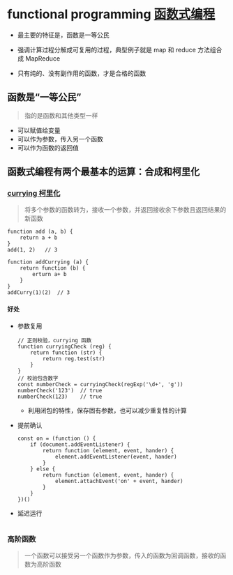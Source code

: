 # functional programming [函数式编程](http://www.ruanyifeng.com/blog/2017/02/fp-tutorial.html)

* 最主要的特征是，函数是一等公民

* 强调计算过程分解成可复用的过程，典型例子就是 map 和 reduce 方法组合成 MapReduce

* 只有纯的、没有副作用的函数，才是合格的函数


## 函数是“一等公民”

> 指的是函数和其他类型一样

* 可以赋值给变量
* 可以作为参数，传入另一个函数
* 可以作为函数的返回值

## 函数式编程有两个最基本的运算：合成和柯里化



### [currying 柯里化](https://www.jianshu.com/p/2975c25e4d71)

>  将多个参数的函数转为，接收一个参数，并返回接收余下参数且返回结果的新函数

~~~
function add (a, b) {
    return a + b
}
add(1, 2)   // 3

function addCurrying (a) {
    return function (b) {
        erturn a+ b
    }
}
addCurry(1)(2)  // 3
~~~

#### 好处

* 参数复用
    ~~~
    // 正则校验，currying 函数
    function curryingCheck (reg) {
        return function (str) {
            return reg.test(str)
        }
    }
    // 校验包含数字
    const numberCheck = curryingCheck(regExp('\d+', 'g'))
    numberCheck('123')  // true
    numberCheck(123)    // true
    ~~~
    * 利用闭包的特性，保存固有参数，也可以减少重复性的计算

* 提前确认
    ~~~
    const on = (function () {
        if (document.addEventListener) {
            return function (element, event, hander) {
                element.addEventListener(event, hander)
            }
        } else {
            return function (element, event, hander) {
                element.attachEvent('on' + event, hander)
            }
        }
    })()
    ~~~

* 延迟运行
    ~~~
    
    ~~~

### 高阶函数

> 一个函数可以接受另一个函数作为参数，传入的函数为回调函数，接收的函数为高阶函数
